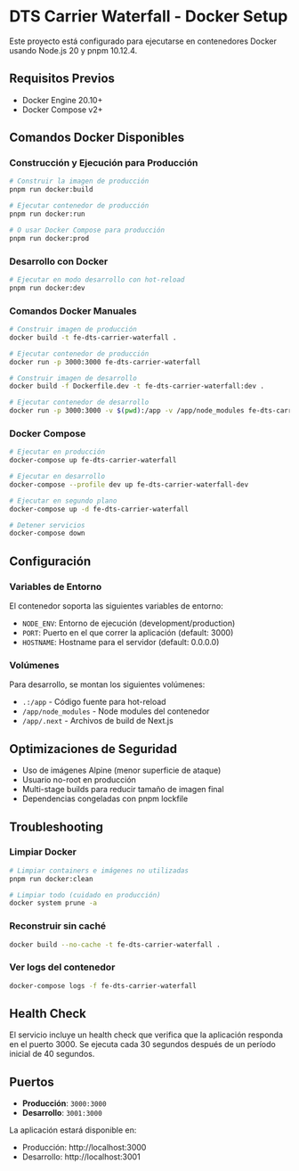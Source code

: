 # DTS Carrier Waterfall - Docker Setup

Este proyecto está configurado para ejecutarse en contenedores Docker usando Node.js 20 y pnpm 10.12.4.

## Requisitos Previos

- Docker Engine 20.10+
- Docker Compose v2+

## Comandos Docker Disponibles

### Construcción y Ejecución para Producción

```bash
# Construir la imagen de producción
pnpm run docker:build

# Ejecutar contenedor de producción
pnpm run docker:run

# O usar Docker Compose para producción
pnpm run docker:prod
```

### Desarrollo con Docker

```bash
# Ejecutar en modo desarrollo con hot-reload
pnpm run docker:dev
```

### Comandos Docker Manuales

```bash
# Construir imagen de producción
docker build -t fe-dts-carrier-waterfall .

# Ejecutar contenedor de producción
docker run -p 3000:3000 fe-dts-carrier-waterfall

# Construir imagen de desarrollo
docker build -f Dockerfile.dev -t fe-dts-carrier-waterfall:dev .

# Ejecutar contenedor de desarrollo
docker run -p 3000:3000 -v $(pwd):/app -v /app/node_modules fe-dts-carrier-waterfall:dev
```

### Docker Compose

```bash
# Ejecutar en producción
docker-compose up fe-dts-carrier-waterfall

# Ejecutar en desarrollo
docker-compose --profile dev up fe-dts-carrier-waterfall-dev

# Ejecutar en segundo plano
docker-compose up -d fe-dts-carrier-waterfall

# Detener servicios
docker-compose down
```

## Configuración

### Variables de Entorno

El contenedor soporta las siguientes variables de entorno:

- `NODE_ENV`: Entorno de ejecución (development/production)
- `PORT`: Puerto en el que correr la aplicación (default: 3000)
- `HOSTNAME`: Hostname para el servidor (default: 0.0.0.0)

### Volúmenes

Para desarrollo, se montan los siguientes volúmenes:

- `.:/app` - Código fuente para hot-reload
- `/app/node_modules` - Node modules del contenedor
- `/app/.next` - Archivos de build de Next.js

## Optimizaciones de Seguridad

- Uso de imágenes Alpine (menor superficie de ataque)
- Usuario no-root en producción
- Multi-stage builds para reducir tamaño de imagen final
- Dependencias congeladas con pnpm lockfile

## Troubleshooting

### Limpiar Docker

```bash
# Limpiar containers e imágenes no utilizadas
pnpm run docker:clean

# Limpiar todo (cuidado en producción)
docker system prune -a
```

### Reconstruir sin caché

```bash
docker build --no-cache -t fe-dts-carrier-waterfall .
```

### Ver logs del contenedor

```bash
docker-compose logs -f fe-dts-carrier-waterfall
```

## Health Check

El servicio incluye un health check que verifica que la aplicación responda en el puerto 3000. Se ejecuta cada 30 segundos después de un período inicial de 40 segundos.

## Puertos

- **Producción**: `3000:3000`
- **Desarrollo**: `3001:3000`

La aplicación estará disponible en:
- Producción: http://localhost:3000
- Desarrollo: http://localhost:3001
